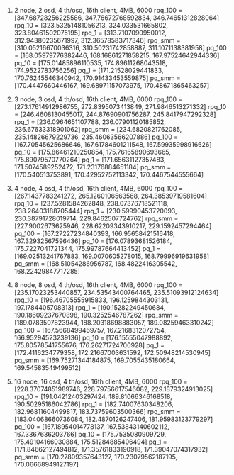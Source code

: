 1. 2 node, 2 osd, 4 th/osd, 16th client, 4MB, 6000
rpq_100 =  [347.68728256225586, 347.76672768592834, 346.74651312828064]
rpq_10 =  [323.53251481056213, 324.033531665802, 323.80461502075195]
rpq_1 =  [313.7107090950012, 312.94380235671997, 312.36578583717346]
rpq_smm =  [310.05216670036316, 310.50231742858887, 311.1071138381958]
pq_100 =  [168.05979776382446, 168.16861271858215, 167.97524642944336]
pq_10 =  [175.01485896110535, 174.89611268043518, 174.9522783756256]
pq_1 =  [171.21528029441833, 170.76245546340942, 170.91433453559875]
pq_smm =  [170.4447660446167, 169.68971157073975, 170.48671865463257]

2. 3 node, 3 osd, 4 th/osd, 16th client, 4MB, 6000
rpq_100 =  [273.17614912986755, 272.8395073413849, 271.9846513271332]
rpq_10 = [246.4608130455017, 244.87690901756287, 245.8417947292328]
rpq_1 = [236.0964651107788, 236.07901120185852, 236.67633318901062]
rpq_smm = [234.6820821762085, 235.14826679229736, 235.46063566207886]
pq_100 =  [167.70545625686646, 167.61784601211548, 167.59935998916626]
pq_10 = [175.86461210250854, 175.76165890693665, 175.89079570770264]
pq_1 =  [171.65631127357483, 171.5074589252472, 171.23176884651184]
pq_smm =  [170.540513753891, 170.42952752113342, 170.4467544555664]

3. 4 node, 4 osd, 4 th/osd, 16th client, 4MB, 6000
rpq_100 =  [267.1437783241272, 265.1260106563568, 264.38539719581604]
rpq_10 =  [237.5281584262848, 238.07376718521118, 238.26403188705444]
rpq_1 =  [230.59990453720093, 230.38791728019714, 229.8462507724762]
rpq_smm =  [227.9002673625946, 228.62209343910217, 229.1592457294464]
pq_100 =  [167.27227234840393, 166.95658421516418, 167.32932567596436]
pq_10 =  [176.07893681526184, 175.7227041721344, 175.99787664413452]
pq_1 =  [169.02513241767883, 169.0070605278015, 168.79996919631958]
pq_smm =  [168.51054286956787, 168.4822416305542, 168.22429847717285]

4. 8 node, 8 osd, 4 th/osd, 16th client, 4MB, 6000
rpq_100 =  [235.17023253440857, 234.53543400764465, 235.51093912124634]
rpq_10 =  [196.46705555915833, 196.1259844303131, 197.1784405708313]
rpq_1 = [190.15282249450684, 190.18609237670898, 190.3252546787262]
rpq_smm = [189.0783507823944, 188.20318698883057, 189.08259463310242]
pq_100 =  [167.5668499469757, 167.2168312072754, 166.95294523239136]
pq_10 =  [176.15555047988892, 175.80578541755676, 176.26271724700928]
pq_1 =  [172.4116234779358, 172.21667003631592, 172.50948214530945]
pq_smm =  [169.75271344184875, 169.7055435180664, 169.54583549499512]

5. 16 node, 16 osd, 4 th/osd, 16th client, 4MB, 6000
rpq_100 =  [228.37074851989746, 228.79756617546082, 229.1879324913025]
rpq_10 =  [191.04212403297424, 189.81066346168518, 190.50295186042786]
rpq_1 =  [182.74007630348206, 182.96811604499817, 183.73759603500366]
rpq_smm =  [183.04068660736084, 182.4870126247406, 181.95983123779297]
pq_100 =  [167.18954014778137, 167.53843140602112, 167.3367636203766]
pq_10 =  [175.7535080909729, 175.49104166030884, 175.51284885406494]
pq_1 =  [171.84662127494812, 171.35761833190918, 171.39047074317932]
pq_smm =  [170.27809357643127, 170.23079562187195, 170.06668949127197]
